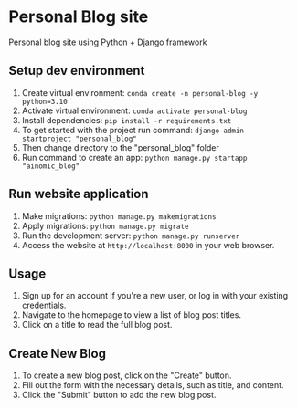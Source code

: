 # Personal Blog site

Personal blog site using Python + Django framework

## Setup dev environment

1. Create virtual environment: `conda create -n personal-blog -y python=3.10`
1. Activate virtual environment: `conda activate personal-blog`
1. Install dependencies: `pip install -r requirements.txt`
1. To get started with the project run command: `django-admin startproject "personal_blog"`
1. Then change directory to the "personal_blog" folder
1. Run command to create an app: `python manage.py startapp "ainomic_blog"`

## Run website application

1. Make migrations: `python manage.py makemigrations`
1. Apply migrations: `python manage.py migrate`
1. Run the development server: `python manage.py runserver`
1. Access the website at `http://localhost:8000` in your web browser.

## Usage

1. Sign up for an account if you're a new user, or log in with your existing credentials.
2. Navigate to the homepage to view a list of blog post titles.
3. Click on a title to read the full blog post.

## Create New Blog

1. To create a new blog post, click on the "Create" button.
2. Fill out the form with the necessary details, such as title, and content.
3. Click the "Submit" button to add the new blog post.
